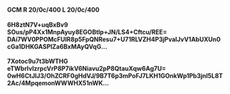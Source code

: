 #### GCM R 20/0c/400 L 20/0c/400
**6H8ztN7V+uqBxBv9**<br/>**SOus/pP4Xx1MnpAyuy8EGOBtlp+JN/LS4+Cftcu/REE=**<br/>**DAi7WV0PPOMcFUlR8p5FpQNResu7+U71RLVZH4P3jPvalJvV1AbUXUn0cGa1DHKGASPlZa6BxMAyQVqG...**<br/><br/>
**7Xotoc9u7t3bWTHG**<br/>**eTWbrlvlzrpcVrP8P7ikV6Niavu2pP8QtauXqw6Ag7U=**<br/>**0wH6CtJIJ3/OhZCRF0gHdVJ/9B7T6p3mPoFJ7LKH1GOnkWp1Pb3jnl5L8T2Ac/4MpqemonWWWHX51nWK...**
